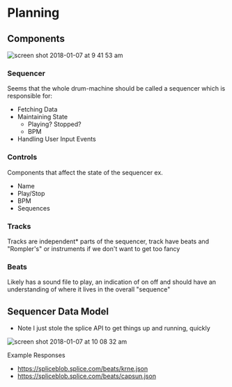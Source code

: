 # Planning

## Components
![screen shot 2018-01-07 at 9 41 53 am](https://user-images.githubusercontent.com/523933/34650421-1d990014-f38f-11e7-9335-48db39d406a5.png)

### Sequencer
Seems that the whole drum-machine should be called a sequencer which is responsible for:
* Fetching Data
* Maintaining State
  + Playing? Stopped?
  + BPM
* Handling User Input Events

### Controls
Components that affect the state of the sequencer ex. 
* Name
* Play/Stop
* BPM
* Sequences

### Tracks
Tracks are independent* parts of the sequencer, track have beats and "Rompler's" or instruments if we don't want to get too fancy

### Beats
Likely has a sound file to play, an indication of on off and should have an understanding of where it lives in the overall "sequence"


## Sequencer Data Model
* Note I just stole the splice API to get things up and running, quickly

![screen shot 2018-01-07 at 10 08 32 am](https://user-images.githubusercontent.com/523933/34650659-c42ef0de-f392-11e7-96f0-3916a2ea6e96.png)

Example Responses
- https://spliceblob.splice.com/beats/krne.json
- https://spliceblob.splice.com/beats/capsun.json

  

